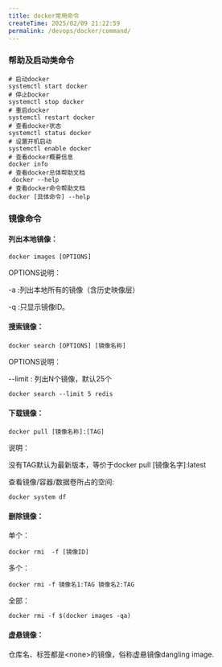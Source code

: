 ```yaml
---
title: docker常用命令
createTime: 2025/02/09 21:22:59
permalink: /devops/docker/command/
---
```


### 帮助及启动类命令

```shell
# 启动docker
systemctl start docker
# 停止Docker
systemctl stop docker
# 重启docker
systemctl restart docker
# 查看docker状态
systemctl status docker
# 设置开机启动
systemctl enable docker
# 查看docker概要信息
docker info
# 查看docker总体帮助文档
 docker --help
# 查看docker命令帮助文档
docker [具体命令] --help
```

### 镜像命令

#### 列出本地镜像：

```shell
docker images [OPTIONS] 
```

OPTIONS说明：

-a :列出本地所有的镜像（含历史映像层）

-q :只显示镜像ID。

#### 搜索镜像：

```shell
docker search [OPTIONS] [镜像名称]
```

OPTIONS说明：

--limit : 列出N个镜像，默认25个

```shell
docker search --limit 5 redis
```

#### 下载镜像：

```shell
docker pull [镜像名称]:[TAG]
```

说明：

没有TAG默认为最新版本，等价于docker pull [镜像名字]:latest

查看镜像/容器/数据卷所占的空间:

```shell
docker system df
```

#### 删除镜像：

单个：

```shell
docker rmi  -f [镜像ID]
```

多个：

```shell
docker rmi -f 镜像名1:TAG 镜像名2:TAG 
```

全部：

```shell
docker rmi -f $(docker images -qa)
```

#### 虚悬镜像：

仓库名、标签都是\<none>的镜像，俗称虚悬镜像dangling image.
